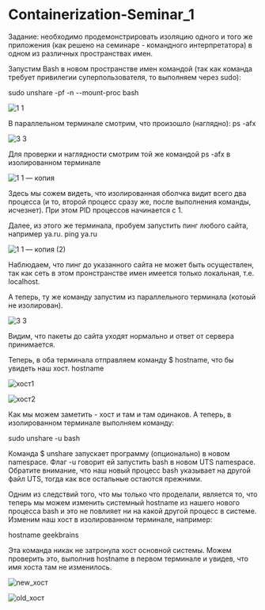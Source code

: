 # Containerization-Seminar_1  
Задание: необходимо продемонстрировать изоляцию одного и того же приложения (как решено на семинаре - командного интерпретатора) в одном из различных пространствах имен.

Запустим Bash в новом пространстве имен командой (так как команда требует привилегии суперпользователя, то выполняем через sudo):

  sudo unshare -pf -n --mount-proc bash
  
 
 ![1 1](https://github.com/vladislavkrutov8/Containerization-Seminar_1/assets/110223646/4528fb06-a40e-4605-9b7c-e94fc81db480)


В параллельном терминале смотрим, что произошло (наглядно):
    ps -afx
    
![3 3](https://github.com/vladislavkrutov8/Containerization-Seminar_1/assets/110223646/f7fdd8dc-e0a8-4ce6-af06-c2e96629b2f7)

Для проверки и наглядности смотрим той же командой ps -afx в изолированном терминале

![1 1 — копия](https://github.com/vladislavkrutov8/Containerization-Seminar_1/assets/110223646/0fda073c-e685-4bbe-b7c8-6f53bc26831f)


Здесь мы сожем видеть, что изолированная оболчка видит всего два процесса (и то, второй процесс сразу же, после выполнения команды, исчезнет). При этом PID процессов начинается с 1.

Далее, из этого же терминала, пробуем запустить пинг любого сайта, например ya.ru.
ping ya.ru


![1 1 — копия (2)](https://github.com/vladislavkrutov8/Containerization-Seminar_1/assets/110223646/00b19d82-af6a-417d-9b96-4fe807d46c8a)


Наблюдаем, что пинг до указанного сайта не может быть осуществлен, так как сеть в этом пронстранстве имен имеется только локальная, т.е. localhost.

А теперь, ту же команду запустим из параллельного терминала (котоый не изолирован).



![3 3](https://github.com/vladislavkrutov8/Containerization-Seminar_1/assets/110223646/87a3c2c8-73d7-49eb-8eac-ea83b99cf62b)


Видим, что пакеты до сайта уходят нормально и ответ от сервера принимается.

Теперь, в оба терминала отправляем команду $ hostname, что бы увидеть наш хост.
hostname


![хост1](https://github.com/vladislavkrutov8/Containerization-Seminar_1/assets/110223646/e8fd21a3-0c91-4ee2-b0cc-cda3e07e9abf)

![хост2](https://github.com/vladislavkrutov8/Containerization-Seminar_1/assets/110223646/7865d4eb-8fa5-4117-9c7e-d83bd3770a20)

Как мы можем заметить - хоcт и там и там одинаков. А теперь, в изолированном терминале выполняем команду:

  sudo unshare -u bash
  
Команда $ unshare запускает программу (опционально) в новом namespace. Флаг -u говорит ей запустить bash в новом UTS namespace. Обратите внимание, что наш новый процесс bash указывает на другой файл UTS, тогда как все остальные остаются прежними.

Одним из следствий того, что мы только что проделали, является то, что теперь мы можем изменить системный hostname из нашего нового процесса bash и это не повлияет ни на какой другой процесс в системе. Изменим наш хост в изолированном терминале, например:

  hostname geekbrains

Эта команда никак не затронула хост основной системы. Можем проверить это, выполнив hostname в первом терминале и увидев, что имя хоста там не изменилось.




![new_хост](https://github.com/vladislavkrutov8/Containerization-Seminar_1/assets/110223646/a308de35-8462-4129-92fc-a52f77634d90)


![old_хост](https://github.com/vladislavkrutov8/Containerization-Seminar_1/assets/110223646/432fcd51-dd3d-42f2-bd9e-df07fa9c60b5)
